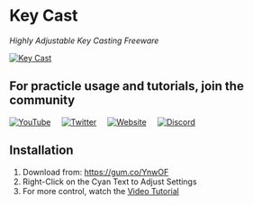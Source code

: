 # Key Cast #
*Highly Adjustable Key Casting Freeware*

[![Key Cast](https://user-images.githubusercontent.com/8532589/120935826-eb839d80-c704-11eb-8fb9-88ff5e8d85ec.gif)](https://youtu.be/3g1JKg0-Wtc)

## For practicle usage and tutorials, join the community ##
[![YouTube](https://panettonegames.files.wordpress.com/2021/06/youtube.png?resize=33%2C33)](http://www.youtube.com/channel/UC744mnjF1LOYrl_kFF4LDhg?sub_confirmation=1)
&nbsp; &nbsp; [![Twitter](https://panettonegames.files.wordpress.com/2021/06/twitter.png?resize=33%2C33)](https://twitter.com/intent/tweet?text=I%20Support%20KeyCast%20For%20Blender%20&%20YouTubers%20%0D%0Ahttp://www.PanettoneGames.com%20https://pbs.twimg.com/media/E3N-YQQXwAAapLW.jpg)
&nbsp; &nbsp; [![Website](https://panettonegames.files.wordpress.com/2021/06/globe.png?resize=33%2C33)](https://panettonegames.com)
&nbsp; &nbsp; [![Discord](https://panettonegames.files.wordpress.com/2021/06/discord.png?resize=33%2C33)](https://discord.gg/V3VMsghe2v)

## Installation ##
1. Download from: https://gum.co/YnwOF
2. Right-Click on the Cyan Text to Adjust Settings
3. For more control, watch the [Video Tutorial](https://youtu.be/3g1JKg0-Wtc)


